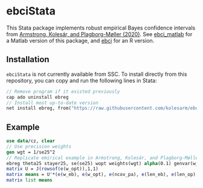 # ebciStata

This Stata package implements robust empirical Bayes confidence intervals from
[Armstrong, Kolesár, and Plagborg-Møller
(2020)](https://arxiv.org/abs/2004.03448). See [ebci_matlab](https://github.com/mikkelpm/ebci_matlab) for a
Matlab version of this package, and [ebci](https://github.com/kolesarm/ebci) for an R version.

## Installation

`ebciStata` is not currently available from SSC. To install directly from this repository, you can copy and run the following lines in Stata:
```stata
// Remove program if it existed previously
cap ado uninstall ebreg
// Install most up-to-date version
net install ebreg, from("https://raw.githubusercontent.com/kolesarm/ebciStata/master")
```

## Example
```stata
use data/cz, clear
// Use precision weights
gen wgt = 1/se25^2
// Replicate emirical example in Armstrong, Kolesár, and Plagborg-Møller (2020)
ebreg theta25 stayer25, se(se25) wopt weights(wgt) alpha(0.1) genvar(w_opt)
matrix U = J(rowsof(e(w_opt)),1,1)
matrix means = U'*(e(w_eb), e(w_opt), e(ncov_pa), e(len_eb), e(len_op), e(len_pa), e(len_us))/e(N)
matrix list means
```
